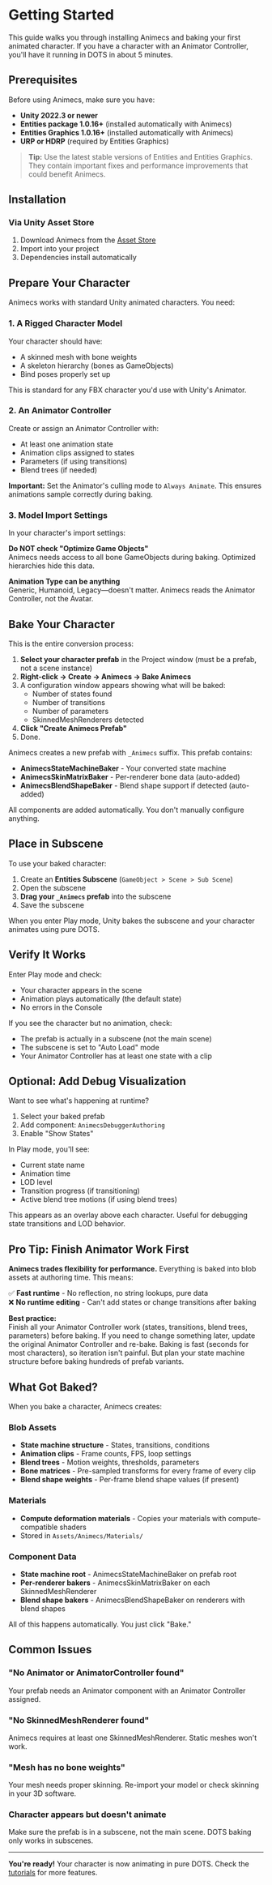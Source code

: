 # Getting Started

This guide walks you through installing Animecs and baking your first animated character. If you have a character with an Animator Controller, you'll have it running in DOTS in about 5 minutes.

## Prerequisites

Before using Animecs, make sure you have:

- **Unity 2022.3 or newer**
- **Entities package 1.0.16+** (installed automatically with Animecs)
- **Entities Graphics 1.0.16+** (installed automatically with Animecs)
- **URP or HDRP** (required by Entities Graphics)

> **Tip:** Use the latest stable versions of Entities and Entities Graphics. They contain important fixes and performance improvements that could benefit Animecs.

## Installation

### Via Unity Asset Store

1. Download Animecs from the [Asset Store](https://assetstore.unity.com)
2. Import into your project
3. Dependencies install automatically

## Prepare Your Character

Animecs works with standard Unity animated characters. You need:

### 1. A Rigged Character Model

Your character should have:
- A skinned mesh with bone weights
- A skeleton hierarchy (bones as GameObjects)
- Bind poses properly set up

This is standard for any FBX character you'd use with Unity's Animator.

### 2. An Animator Controller

Create or assign an Animator Controller with:
- At least one animation state
- Animation clips assigned to states
- Parameters (if using transitions)
- Blend trees (if needed)

**Important:** Set the Animator's culling mode to `Always Animate`. This ensures animations sample correctly during baking.

### 3. Model Import Settings

In your character's import settings:

**Do NOT check "Optimize Game Objects"**  
Animecs needs access to all bone GameObjects during baking. Optimized hierarchies hide this data.

**Animation Type can be anything**  
Generic, Humanoid, Legacy—doesn't matter. Animecs reads the Animator Controller, not the Avatar.

## Bake Your Character

This is the entire conversion process:

1. **Select your character prefab** in the Project window (must be a prefab, not a scene instance)
2. **Right-click → Create → Animecs → Bake Animecs**
3. A configuration window appears showing what will be baked:
   - Number of states found
   - Number of transitions
   - Number of parameters
   - SkinnedMeshRenderers detected
4. **Click "Create Animecs Prefab"**
5. Done.

Animecs creates a new prefab with `_Animecs` suffix. This prefab contains:
- **AnimecsStateMachineBaker** - Your converted state machine
- **AnimecsSkinMatrixBaker** - Per-renderer bone data (auto-added)
- **AnimecsBlendShapeBaker** - Blend shape support if detected (auto-added)

All components are added automatically. You don't manually configure anything.

## Place in Subscene

To use your baked character:

1. Create an **Entities Subscene** (`GameObject > Scene > Sub Scene`)
2. Open the subscene
3. **Drag your `_Animecs` prefab** into the subscene
4. Save the subscene

When you enter Play mode, Unity bakes the subscene and your character animates using pure DOTS.

## Verify It Works

Enter Play mode and check:

- Your character appears in the scene
- Animation plays automatically (the default state)
- No errors in the Console

If you see the character but no animation, check:
- The prefab is actually in a subscene (not the main scene)
- The subscene is set to "Auto Load" mode
- Your Animator Controller has at least one state with a clip

## Optional: Add Debug Visualization

Want to see what's happening at runtime?

1. Select your baked prefab
2. Add component: `AnimecsDebuggerAuthoring`
3. Enable "Show States"

In Play mode, you'll see:
- Current state name
- Animation time
- LOD level
- Transition progress (if transitioning)
- Active blend tree motions (if using blend trees)

This appears as an overlay above each character. Useful for debugging state transitions and LOD behavior.

## Pro Tip: Finish Animator Work First

**Animecs trades flexibility for performance.** Everything is baked into blob assets at authoring time. This means:

✅ **Fast runtime** - No reflection, no string lookups, pure data  
❌ **No runtime editing** - Can't add states or change transitions after baking

**Best practice:**  
Finish all your Animator Controller work (states, transitions, blend trees, parameters) before baking. If you need to change something later, update the original Animator Controller and re-bake.
Baking is fast (seconds for most characters), so iteration isn't painful. But plan your state machine structure before baking hundreds of prefab variants.

## What Got Baked?

When you bake a character, Animecs creates:

### Blob Assets
- **State machine structure** - States, transitions, conditions
- **Animation clips** - Frame counts, FPS, loop settings
- **Blend trees** - Motion weights, thresholds, parameters
- **Bone matrices** - Pre-sampled transforms for every frame of every clip
- **Blend shape weights** - Per-frame blend shape values (if present)

### Materials
- **Compute deformation materials** - Copies your materials with compute-compatible shaders
- Stored in `Assets/Animecs/Materials/`

### Component Data
- **State machine root** - AnimecsStateMachineBaker on prefab root
- **Per-renderer bakers** - AnimecsSkinMatrixBaker on each SkinnedMeshRenderer
- **Blend shape bakers** - AnimecsBlendShapeBaker on renderers with blend shapes

All of this happens automatically. You just click "Bake."

## Common Issues

### "No Animator or AnimatorController found" 
Your prefab needs an Animator component with an Animator Controller assigned.

### "No SkinnedMeshRenderer found"
Animecs requires at least one SkinnedMeshRenderer. Static meshes won't work.

### "Mesh has no bone weights"
Your mesh needs proper skinning. Re-import your model or check skinning in your 3D software.

### Character appears but doesn't animate
Make sure the prefab is in a subscene, not the main scene. DOTS baking only works in subscenes.

---

**You're ready!** Your character is now animating in pure DOTS. Check the [tutorials](tutorials/basic-setup.md) for more features.